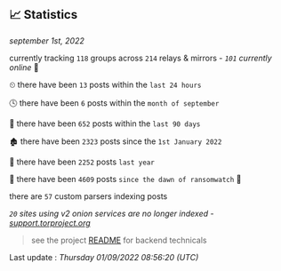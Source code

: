 
## 📈 Statistics
_september 1st, 2022_

currently tracking `118` groups across `214` relays & mirrors - _`101` currently online_ 📡

⏲ there have been `13` posts within the `last 24 hours`

🕓 there have been `6` posts within the `month of september`

📅 there have been `652` posts within the `last 90 days`

🏚 there have been `2323` posts since the `1st January 2022`

🚀 there have been `2252` posts `last year`

🦕 there have been `4609` posts `since the dawn of ransomwatch` 🐣

there are `57` custom parsers indexing posts

_`20` sites using v2 onion services are no longer indexed - [support.torproject.org](https://support.torproject.org/onionservices/v2-deprecation/)_

> see the project [README](https://github.com/jmousqueton/ransomwatch#readme) for backend technicals



Last update : _Thursday 01/09/2022 08:56:20 (UTC)_

